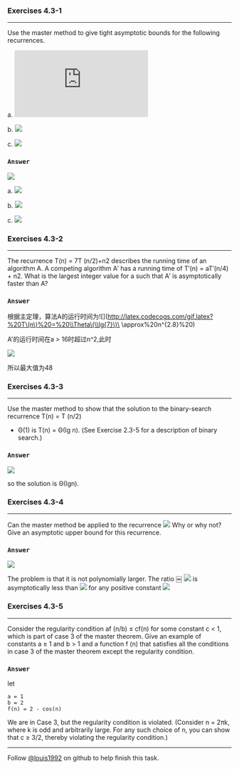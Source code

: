 ### Exercises 4.3-1
***
Use the master method to give tight asymptotic bounds for the following recurrences.

a. ![](http://latex.codecogs.com/gif.latex?%20T\(n\)%20=%204T\(n/2\)+n%20)

b. ![](http://latex.codecogs.com/gif.latex?%20T\(n\)%20=%204T\(n/2\)+n^2%20)

c. ![](http://latex.codecogs.com/gif.latex?%20T\(n\)%20=%204T\(n/2\)+n^3%20)

### `Answer`
![](http://latex.codecogs.com/gif.latex?%20n^{\\log_{b}{a}}%20=%20n^{\\log_{2}{4}}%20=%20n^2)

a. ![](http://latex.codecogs.com/gif.latex?%20\\Theta\(n^2\)%20)

b. ![](http://latex.codecogs.com/gif.latex?%20\\Theta\(n^2%20\\lg{n}\)%20)

c. ![](http://latex.codecogs.com/gif.latex?%20\\Theta\(n^3\)%20)


### Exercises 4.3-2
***
The recurrence T(n) = 7T (n/2)+n2 describes the running time of an algorithm A. A competing algorithm A′ has a running time of T′(n) = aT′(n/4) + n2. What is the largest integer value for a such that A′ is asymptotically faster than A?

### `Answer`
根据主定理，算法A的运行时间为![](http://latex.codecogs.com/gif.latex?%20T\(n\)%20=%20\\Theta\(\\lg{7}\)\ \\approx%20n^{2.8}%20)

A'的运行时间在a > 16时超过n^2,此时

![](http://latex.codecogs.com/gif.latex?%20T\(n\)%20=%20\\Theta\(n^{\\log_{4}{a}}\)%20<%20%20\\lg{7}%20=%20\\log_{4}{49})

所以最大值为48



### Exercises 4.3-3
***
Use the master method to show that the solution to the binary-search recurrence T(n) = T (n/2)
+ Θ(1) is T(n) = Θ(lg n). (See Exercise 2.3-5 for a description of binary search.)
### `Answer`
![](http://latex.codecogs.com/gif.latex?%20n^{\\log_{b}{a}}%20=%20n^{\\log_{2}{1}%20=%201}%20)

so the solution is Θ(lgn).


### Exercises 4.3-4
***
Can the master method be applied to the recurrence
![](http://latex.codecogs.com/gif.latex?%20T\(n\)%20=%204T\(n/2\)%20+%20n^2%20\\lg{n}%20)
Why or why not? Give an asymptotic upper bound for this recurrence.

### `Answer`
![](http://latex.codecogs.com/gif.latex?%20n^{\\log_{b}{a}}%20=%20n^{\\log_{2}{4}}%20=%20n^2%20)

The problem is that it is not polynomially larger. The ratio ￼ 
![](http://latex.codecogs.com/gif.latex?%20f\(n\)%20/%20n^{\\log_{b}{a}}%20=%20\\lg{n})
is asymptotically less than 
![](http://latex.codecogs.com/gif.latex?%20n^\\epsilon%20) for any positive constant 
![](http://latex.codecogs.com/gif.latex?%20\\epsilon%20)

### Exercises 4.3-5
***
Consider the regularity condition af (n/b) ≤ cf(n) for some constant c < 1, which is part of case 3 of the master theorem. Give an example of constants a ≥ 1 and b > 1 and a function f (n) that satisfies all the conditions in case 3 of the master theorem except the regularity condition.

### `Answer`
let
	
	a = 1
	b = 2
	f(n) = 2 - cos(n)
	
We are in Case 3, but the regularity condition is violated. (Consider n = 2πk, where k is odd and arbitrarily large. For any such choice of n, you can show that c ≥ 3/2, thereby violating the regularity condition.)


***
Follow [@louis1992](https://github.com/gzc) on github to help finish this task.

